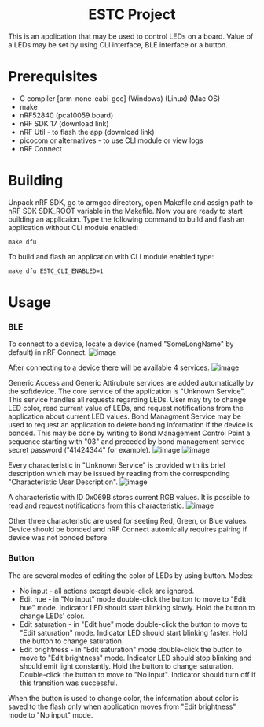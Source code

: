 <h1 align="center"><b>ESTC Project</b></h1>

<p>
	This is an application that may be used to control LEDs on a board. 
	Value of a LEDs may be set by using CLI interface, BLE interface or a button.
</p>

# Prerequisites
<ul>
	<li> C compiler [arm-none-eabi-gcc]
		(<a link="https://developer.arm.com/-/media/Files/downloads/gnu-rm/9-2019q4/gcc-arm-none-eabi-9-2019-q4-major-win32-sha2.exe?revision=ba95cefa-1880-4932-94d4-ebf30ad3f619&rev=ba95cefa1880493294d4ebf30ad3f619&hash=B19DC5BA5F85FC88399DE2F78BB7FBFD">Windows</a>) 
		(<a link="https://developer.arm.com/-/media/Files/downloads/gnu-rm/9-2019q4/gcc-arm-none-eabi-9-2019-q4-major-x86_64-linux.tar.bz2?revision=108bd959-44bd-4619-9c19-26187abf5225&rev=108bd95944bd46199c1926187abf5225&hash=E367D388F6429B67D5D6BECF691B9521">Linux</a>)
		(<a link="https://developer.arm.com/-/media/Files/downloads/gnu-rm/9-2019q4/gcc-arm-none-eabi-9-2019-q4-major-mac.tar.bz2?revision=c2c4fe0e-c0b6-4162-97e6-7707e12f2b6e&rev=c2c4fe0ec0b6416297e67707e12f2b6e&hash=5129A9817C72711155CCB2EC11E049A2">Mac OS</a>)
	</li>
	<li> make </li>
	<li> nRF52840 (pca10059 board) </li>
	<li> nRF SDK 17 (<a link="https://github.com/DSRCorporation/esl-nsdk">download link</a>) </li>
	<li> nRF Util - to flash the app (<a link="https://www.nordicsemi.com/Products/Development-tools/nrf-util">download link</a>) </li>
	<li> picocom or alternatives - to use CLI module or view logs </li>
	<li> nRF Connect </li>
</ul>

# Building
Unpack nRF SDK, go to armgcc directory, open Makefile and assign path to nRF SDK SDK_ROOT variable in the Makefile. Now you are ready to start building an applicaion. Type the following command to build and flash an application without CLI module enabled:

```
make dfu
```

To build and flash an application with CLI module enabled type:

```
make dfu ESTC_CLI_ENABLED=1
```

# Usage
### BLE
To connect to a device, locate a device (named "SomeLongName" by default) in nRF Connect.
![image](https://github.com/Elementary1092/ESTC-project/assets/82331423/b4fe2ef0-41ed-4f36-a215-008d972612e0)

After connecting to a device there will be available 4 services.
![image](https://github.com/Elementary1092/ESTC-project/assets/82331423/76d50926-68d1-4286-844a-62abfcc6aa8c)

Generic Access and Generic Attirubute services are added automatically by the softdevice. 
The core service of the application is "Unknown Service". This service handles all requests regarding LEDs. User may try to change LED color, read current value of LEDs, and request notifications from the application about current LED values.
Bond Managment Service may be used to request an application to delete bonding information if the device is bonded. This may be done by writing to Bond Management Control Point a sequence starting with "03" and preceded by bond management service secret password ("41424344" for example). 
![image](https://github.com/Elementary1092/ESTC-project/assets/82331423/05c46a59-5b2c-4d29-b5b3-3d1345b003b3)
![image](https://github.com/Elementary1092/ESTC-project/assets/82331423/8bfa908a-fda3-419d-b8f3-29748321bbb1)

Every characteristic in "Unknown Service" is provided with its brief description which may be issued by reading from the corresponding "Characteristic User Description".
![image](https://github.com/Elementary1092/ESTC-project/assets/82331423/caa4283f-f7ed-447b-9ab0-8c4959ce1247)

A characteristic with ID 0x069B stores current RGB values.
It is possible to read and request notifications from this characteristic.
![image](https://github.com/Elementary1092/ESTC-project/assets/82331423/d05509da-1804-453b-a337-d2ff27d4c491)

Other three characteristic are used for seeting Red, Green, or Blue values. Device should be bonded and nRF Connect automically requires pairing if device was not bonded before 


### Button
The are several modes of editing the color of LEDs by using button. Modes:
* No input - all actions except double-click are ignored. 
* Edit hue - in "No input" mode double-click the button to move to "Edit hue" mode. Indicator LED should start blinking slowly. Hold the button to change LEDs' color.
* Edit saturation - in "Edit hue" mode double-click the button to move to "Edit saturation" mode. Indicator LED should start blinking faster. Hold the button to change saturation.
* Edit brightness - in "Edit saturation" mode double-click the button to move to "Edit brightness" mode. Indicator LED should stop blinking and should emit light constantly. Hold the button to change saturation. Double-click the button to move to "No input". Indicator should turn off if this transition was successful.

When the button is used to change color, the information about color is saved to the flash 
only when application moves from "Edit brightness" mode to "No input" mode.